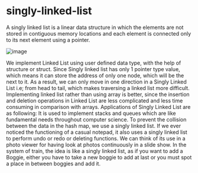# singly-linked-list

A singly linked list is a linear data structure in which the elements are not stored in contiguous memory locations and each element is connected only to its next element using a pointer.

![image](https://user-images.githubusercontent.com/125429608/234448139-389a0ae8-3229-42f4-93e2-714f40f7442d.png)

We implement Linked List using user defined data type, with the help of structure or struct. Since Singly linked list has only 1 pointer type value, which means it can store the address of only one node, which will be the next to it. As a result, we can only move in one direction in a Singly Linked List i.e; from head to tail, which makes traversing a linked list more difficult. Implementing linked list rather than using array is better, since the insertion and deletion operations in Linked List are less complicated and less time consuming in comparison with arrays. Applications of Singly Linked List are as following: It is used to implement stacks and queues which are like fundamental needs throughout computer science. To prevent the collision between the data in the hash map, we use a singly linked list. If we ever noticed the functioning of a casual notepad, it also uses a singly linked list to perform undo or redo or deleting functions. We can think of its use in a photo viewer for having look at photos continuously in a slide show. In the system of train, the idea is like a singly linked list, as if you want to add a Boggie, either you have to take a new boggie to add at last or you must spot a place in between boggies and add it.
